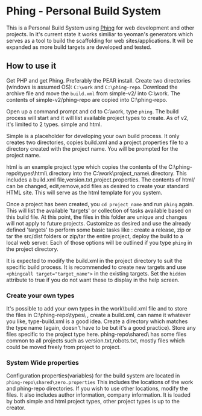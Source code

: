 # Phing - Personal Build System

This is a Personal Build System using [Phing](http://phing.info) for web development and other projects. In it's current state it works similiar to yeoman's generators which serves as a tool to build the scaffolding for web sites/applications. It will be expanded as more build targets are developed and tested. 

## How to use it 
Get PHP and get Phing. Preferably the PEAR install. Create two directories (windows is assumed OS): `C:\work` and `C:\phing-repo`. Download the archive file and move the `build.xml` from simple-v2/ into C:\work. The contents of simple-v2/phing-repo are copied into C:\phing-repo. 

Open up a command prompt and cd to C:\work, type `phing`. The build process will start and it will list available project types to create. As of v2, it's limited to 2 types. simple and html. 

Simple is a placeholder for developing your own build process. It only creates two directories, copies build.xml and a project.properties file to a directory created with the project name. You will be prompted for the project name. 

html is an example project type which copies the contents of the C:\phing-repo\types\html\ directory into the C:\work\project_name\ directory. This includes a build.xml file,version.txt,project.properties. The contents of html/ can be changed, edit,remove,add files as desired to create your standard HTML site. This will serve as the html template for you system. 

Once a project has been created, you `cd project_name` and run `phing` again. This will list the available 'targets' or collection of tasks available based on this build file. At this point, the files in this folder are unique and changes will not apply to future projects. Customize as desired and use the already defined 'targets' to perform some basic tasks like : create a release, zip or tar the src/dist folders or zip/tar the entire project, deploy the build to a local web server. Each of those options will be outlined if you type `phing` in the project directory. 

It is expected to modify the build.xml in the project directory to suit the specific build process. It is recommended to create new targets and use `<phingcall target="target_name">` in the existing targets. Set the `hidden` attribute to true if you do not want these to display in the help screen. 

### Create your own types
It's possible to add your own types in the work\build.xml file and to store the files in C:\phing-repo\types\ , create a build.xml, can name it whatever you like, type-build.xml is a good idea. Create a directory which matches the type name (again, doesn't have to be but it's a good practice). Store any files specific to the project type here. phing-repo\shared\ has some files common to all projects such as version.txt,robots.txt, mostly files which could be moved freely from project to project. 

### System Wide properties
Configuration properties(variables) for the build system are located in `phing-repo\shared\zero.properties` This includes the locations of the work and phing-repo directories. If you wish to use other locations, modify the files. It also includes author information, company information.  It is loaded by both simple and html project types, other project types is up to the creator. 











